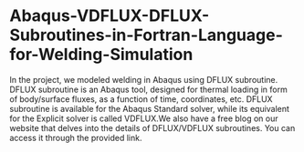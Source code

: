 # Abaqus-VDFLUX-DFLUX-Subroutines-in-Fortran-Language-for-Welding-Simulation
In the project, we modeled welding in Abaqus using DFLUX subroutine. DFLUX subroutine is an Abaqus tool, designed for thermal loading in form of body/surface fluxes, as a function of time, coordinates, etc. DFLUX subroutine is available for the Abaqus Standard solver, while its equivalent for the Explicit solver is called VDFLUX.We also have a free blog on our website that delves into the details of DFLUX/VDFLUX subroutines. You can access it through the provided link.
